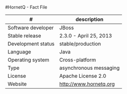 #HornetQ - Fact File

| #                  | description |
| ------------------ | ---------------------- |
| Software developer | JBoss                  |
| Stable release     | 2.3.0 - April 25, 2013 |
| Development status | stable/production      |
| Language           | Java                   |
| Operating system   | Cross-platform         |
| Type               | asynchronous messaging |
| License            | Apache License 2.0     |
| Website            | http://www.hornetq.org |



